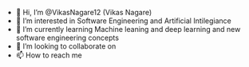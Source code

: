 - 👋 Hi, I’m @VikasNagare12 (Vikas Nagare)
- 👀 I’m interested in Software Engineering and Artificial Intilegiance
- 🌱 I’m currently learning Machine leaning and deep learning and new software engineering concepts
- 💞️ I’m looking to collaborate on
- 📫 How to reach me

<!---
VikasNagare12/VikasNagare12 is a ✨ special ✨ repository because its `README.md` (this file) appears on your GitHub profile.
You can click the Preview link to take a look at your changes.
--->
